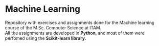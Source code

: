 # Machine Learning

Repository with exercises and assignments done for the Machine learning course of the M.Sc. Computer Science at ITAM.  
All the assignments are developed in **Python**, and most of them were perfomed using the **Scikit-learn library**.
